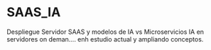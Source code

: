 # SAAS_IA
Despliegue Servidor SAAS  y modelos de IA vs Microservicios IA en servidores on deman.... enh estudio actual y ampliando conceptos.
